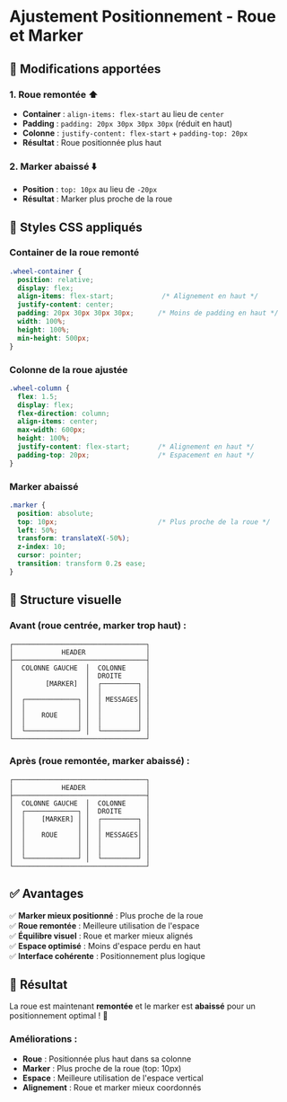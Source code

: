 # Ajustement Positionnement - Roue et Marker

## 🎯 **Modifications apportées**

### **1. Roue remontée** ⬆️
- **Container** : `align-items: flex-start` au lieu de `center`
- **Padding** : `padding: 20px 30px 30px 30px` (réduit en haut)
- **Colonne** : `justify-content: flex-start` + `padding-top: 20px`
- **Résultat** : Roue positionnée plus haut

### **2. Marker abaissé** ⬇️
- **Position** : `top: 10px` au lieu de `-20px`
- **Résultat** : Marker plus proche de la roue

## 🎨 **Styles CSS appliqués**

### **Container de la roue remonté**
```css
.wheel-container {
  position: relative;
  display: flex;
  align-items: flex-start;            /* Alignement en haut */
  justify-content: center;
  padding: 20px 30px 30px 30px;      /* Moins de padding en haut */
  width: 100%;
  height: 100%;
  min-height: 500px;
}
```

### **Colonne de la roue ajustée**
```css
.wheel-column {
  flex: 1.5;
  display: flex;
  flex-direction: column;
  align-items: center;
  max-width: 600px;
  height: 100%;
  justify-content: flex-start;       /* Alignement en haut */
  padding-top: 20px;                 /* Espacement en haut */
}
```

### **Marker abaissé**
```css
.marker {
  position: absolute;
  top: 10px;                         /* Plus proche de la roue */
  left: 50%;
  transform: translateX(-50%);
  z-index: 10;
  cursor: pointer;
  transition: transform 0.2s ease;
}
```

## 📐 **Structure visuelle**

### **Avant (roue centrée, marker trop haut) :**
```
┌─────────────────────────────────┐
│            HEADER               │
├─────────────────────────────────┤
│  COLONNE GAUCHE  │  COLONNE     │
│                  │  DROITE      │
│        [MARKER]  │  ┌─────────┐ │
│                  │  │         │ │
│  ┌─────────────┐ │  │ MESSAGES│ │
│  │             │ │  │         │ │
│  │    ROUE     │ │  │         │ │
│  │             │ │  │         │ │
│  └─────────────┘ │  └─────────┘ │
└─────────────────────────────────┘
```

### **Après (roue remontée, marker abaissé) :**
```
┌─────────────────────────────────┐
│            HEADER               │
├─────────────────────────────────┤
│  COLONNE GAUCHE  │  COLONNE     │
│  ┌─────────────┐ │  DROITE      │
│  │    [MARKER] │ │  ┌─────────┐ │
│  │             │ │  │         │ │
│  │    ROUE     │ │  │ MESSAGES│ │
│  │             │ │  │         │ │
│  │             │ │  │         │ │
│  └─────────────┘ │  └─────────┘ │
└─────────────────────────────────┘
```

## ✅ **Avantages**

✅ **Marker mieux positionné** : Plus proche de la roue  
✅ **Roue remontée** : Meilleure utilisation de l'espace  
✅ **Équilibre visuel** : Roue et marker mieux alignés  
✅ **Espace optimisé** : Moins d'espace perdu en haut  
✅ **Interface cohérente** : Positionnement plus logique  

## 🚀 **Résultat**

La roue est maintenant **remontée** et le marker est **abaissé** pour un positionnement optimal ! 🎉

### **Améliorations :**
- **Roue** : Positionnée plus haut dans sa colonne
- **Marker** : Plus proche de la roue (top: 10px)
- **Espace** : Meilleure utilisation de l'espace vertical
- **Alignement** : Roue et marker mieux coordonnés

